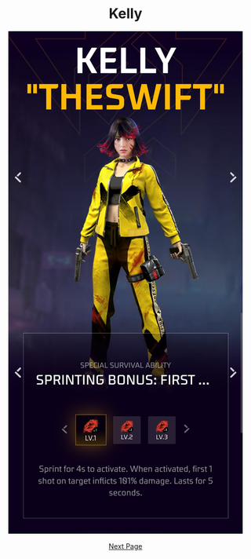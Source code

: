 <div align="center">

# Kelly

<img src="https://github.com/ikx7a/Kelly/blob/main/Resources/Skill.jpg">

<p>
<a href="https://github.com/ikx7a/Kelly/blob/main/Next/README.md">Next Page</a>

